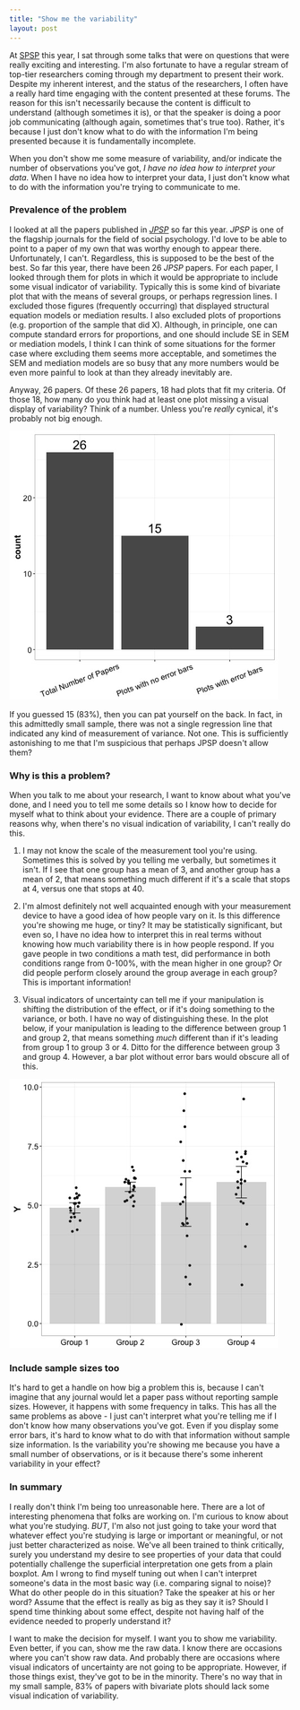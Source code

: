 ```yaml
---
title: "Show me the variability"
layout: post
---
```


At [SPSP](http://meeting.spsp.org/2016/) this year, I sat through some talks that were on questions that were really exciting and interesting. I'm also fortunate to have a regular stream of top-tier researchers coming through my department to present their work. Despite my inherent interest, and the status of the researchers, I often have a really hard time engaging with the content presented at these forums. The reason for this isn't necessarily because the content is difficult to understand (although sometimes it is), or that the speaker is doing a poor job communicating (although again, sometimes that's true too). Rather, it's because I just don't know what to do with the information I'm being presented because it is fundamentally incomplete.

When you don't show me some measure of variability, and/or indicate the number of observations you've got, *I have no idea how to interpret your data*. When I have no idea how to interpret your data, I just don't know what to do with the information you're trying to communicate to me.

### Prevalence of the problem
I looked at all the papers published in [*JPSP*](http://psycnet.apa.org/journals/psp/) so far this year. *JPSP* is one of the flagship journals for the field of social psychology. I'd love to be able to point to a paper of my own that was worthy enough to appear there. Unfortunately, I can't. Regardless, this is supposed to be the best of the best. So far this year, there have been 26 *JPSP* papers. For each paper, I looked through them for plots in which it would be appropriate to include some visual indicator of variability. Typically this is some kind of bivariate plot that with the means of several groups, or perhaps regression lines. I excluded those figures (frequently occurring) that displayed structural equation models or mediation results. I also excluded plots of proportions (e.g. proportion of the sample that did X). Although, in principle, one can compute standard errors for proportions, and one should include SE in SEM or mediation models, I think I can think of some situations for the former case where excluding them seems more acceptable, and sometimes the SEM and mediation models are so busy that any more numbers would be even more painful to look at than they already inevitably are. 

Anyway, 26 papers. Of these 26 papers, 18 had plots that fit my criteria. Of those 18, how many do you think had at least one plot missing a visual display of variability? Think of a number. Unless you're *really* cynical, it's probably not big enough.

![JPSP breakdown](/images/2016_4_01/boxplot.jpeg)

If you guessed 15 (83%), then you can pat yourself on the back. In fact, in this admittedly small sample, there was not a single regression line that indicated any kind of measurement of variance. Not one. This is sufficiently astonishing to me that I'm suspicious that perhaps JPSP doesn't allow them?

### Why is this a problem?
When you talk to me about your research, I want to know about what you've done, and I need you to tell me some details so I know how to decide for myself what to think about your evidence. There are a couple of primary reasons why, when there's no visual indication of variability, I can't really do this.

1. I may not know the scale of the measurement tool you're using. Sometimes this is solved by you telling me verbally, but sometimes it isn't. If I see that one group has a mean of 3, and another group has a mean of 2, that means something much different if it's a scale that stops at 4, versus one that stops at 40. 

2. I'm almost definitely not well acquainted enough with your measurement device to have a good idea of how people vary on it. Is this difference you're showing me huge, or tiny? It may be statistically significant, but even so, I have no idea how to interpret this in real terms without knowing how much variability there is in how people respond. If you gave people in two conditions a math test, did performance in both conditions range from 0-100%, with the mean higher in one group? Or did people perform closely around the group average in each group? This is important information!

3. Visual indicators of uncertainty can tell me if your manipulation is shifting the distribution of the effect, or if it's doing something to the variance, or both. I have no way of distinguishing these. In the plot below, if your manipulation is leading to the difference between group 1 and group 2, that means something *much* different than if it's leading from group 1 to group 3 or 4. Ditto for the difference between group 3 and group 4. However, a bar plot without error bars would obscure all of this.

![group differences](/images/2016_4_01/variability.jpeg)

### Include sample sizes too
It's hard to get a handle on how big a problem this is, because I can't imagine that any journal would let a paper pass without reporting sample sizes. However, it happens with some frequency in talks. This has all the same problems as above - I just can't interpret what you're telling me if I don't know how many observations you've got. Even if you display some error bars, it's hard to know what to do with that information without sample size information. Is the variability you're showing me because you have a small number of observations, or is it because there's some inherent variability in your effect?

### In summary
I really don't think I'm being too unreasonable here. There are a lot of interesting phenomena that folks are working on. I'm curious to know about what you're studying. *BUT*, I'm also not just going to take your word that whatever effect you're studying is large or important or meaningful, or not just better characterized as noise. We've all been trained to think critically, surely you understand my desire to see properties of your data that could potentially challenge the superficial interpretation one gets from a plain boxplot. Am I wrong to find myself tuning out when I can't interpret someone's data in the most basic way (i.e. comparing signal to noise)? What do other people do in this situation? Take the speaker at his or her word? Assume that the effect is really as big as they say it is? Should I spend time thinking about some effect, despite not having half of the evidence needed to properly understand it? 

I want to make the decision for myself. I want you to show me variability. Even better, if you can, show me the raw data. I know there are occasions where you can't show raw data. And probably there are occasions where visual indicators of uncertainty are not going to be appropriate. However, if those things exist, they've got to be in the minority. There's no way that in my small sample, 83% of papers with bivariate plots should lack some visual indication of variability. 